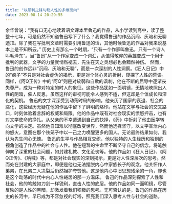 ```yaml
---
title: "以犀利之锋勾勒人性的多维面向"
date: 2023-08-14 20:29:55
---
```


余华曾说：“我有口无心地读着语文课本里鲁迅的作品，从小学读到高中，读了整整十七年，可是仍然不知道鲁迅写下了什么？我觉得鲁迅的作品沉闷、灰暗和无聊透顶。除了我在写批判文章时需要引用鲁迅的话，其他时候鲁迅的作品对我来说基本上是不知所云。”
历史上有那么一个时期，“只有一个作家叫鲁迅，只有一个诗人叫毛泽东”。当“鲁迅”从一个作家变成一个词汇，从值得敬仰的英雄变成一个用于批判的武器，文字的力量就悄然褪去，先生在天之灵想必也会黯然神伤。
然而，鲁迅的创作远非“沉闷、灰暗和无聊”，而是一次深刻的人性洞察。《狂人日记》中的“疯子”不只是对社会虚伪的揭示，更是对个体心灵的折射，窥探了人性的荒谬。同样，《阿Q正传》中的“阿Q”则是对软弱和自欺的讽刺，他在不断的屈辱中逐渐丧失尊严，成为一种对特定的时人的象征。这些作品犹如一面明镜，无情地映照出人性的阴暗，催人反思，虽然这样的审视可能令人感到不适，但这却是个体成长和深化的契机。
鲁迅的文字深深受到动荡时局的影响。他亲历了国家的衰退、社会的腐化，这些经历无疑在他的作品中留下了鲜明的烙印。他站在文学与社会的交叉路口，时刻体验着言辞的权威和局限。他的作品中既有对社会现实的愤怒抨击，也有对文学使命的挣扎。从父亲的不幸遭遇到自己的抉择，《药》中折射了他由医学转向文学的决定。虽然他自知难以彻底改变世界，然而他选择坚守，以文字宣泄内心的怒火，意图在那个铁笼子中以一己之力唤醒更多的国人。无论最终结果如何，我认为先生问心无愧。
鲁迅的生平与作品相互交织，他以独特的人生经历和独到的视角创造了作品中的社会与人性。他在短暂的生命里不断坚守自己的信念，将笔触伸向了深重的社会问题，如封建礼教、文化沦丧等。他的作品如《狂人日记》、《阿Q正传》、《呐喊》等，都是对社会现实的深刻揭示，更是对人性深层次的思考。然而处在封建的大家庭中，即便是他也无法摆脱内心中家族长子的观念。他关怀作人弟弟，在兄弟二人决裂后仍然袒护夸赞他。这是他内心中旧思想残余的一角，却也是这个动荡的时代中内心人性蜷居的那一方温床。
鲁迅的作品深刻探索了人性和社会，他的笔触如刀剑一样锐利，直击人性的底层。他的作品如同一面明镜，尽管反映的是人性的黑暗，却激发着我们积极的思考。无可否认的是，鲁迅的作品在历史的长河中，早已成为不容忽视的灯塔，照亮我们深入思考人性与社会的道路。
